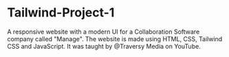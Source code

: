 # Tailwind-Project-1
A responsive website with a modern UI for a Collaboration Software company called "Manage". The website is made using HTML, CSS, Tailwind CSS and JavaScript. It was taught by @Traversy Media on YouTube.
